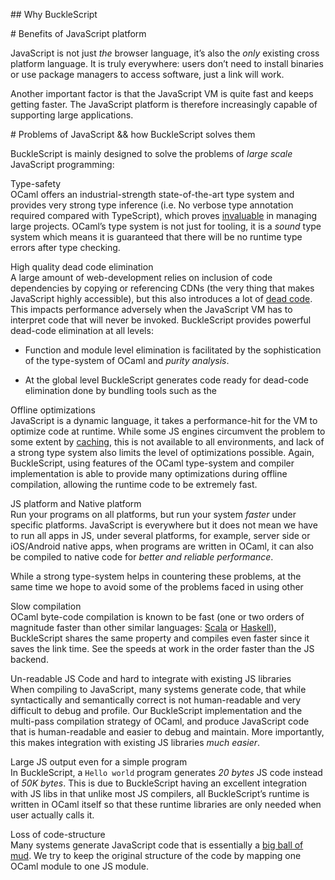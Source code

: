 \#\# Why BuckleScript

\# Benefits of JavaScript platform

JavaScript is not just *the* browser language, it’s also the *only*
existing cross platform language. It is truly everywhere: users don’t
need to install binaries or use package managers to access software,
just a link will work.

Another important factor is that the JavaScript VM is quite fast and
keeps getting faster. The JavaScript platform is therefore increasingly
capable of supporting large applications.

\# Problems of JavaScript && how BuckleScript solves them

BuckleScript is mainly designed to solve the problems of *large scale*
JavaScript programming:

Type-safety  
OCaml offers an industrial-strength state-of-the-art type system and
provides very strong type inference (i.e. No verbose type annotation
required compared with TypeScript), which proves
[invaluable](http://programmers.stackexchange.com/questions/215482/what-are-the-safety-benefits-of-a-type-system)
in managing large projects. OCaml’s type system is not just for tooling,
it is a *sound* type system which means it is guaranteed that there will
be no runtime type errors after type checking.

High quality dead code elimination  
A large amount of web-development relies on inclusion of code
dependencies by copying or referencing CDNs (the very thing that makes
JavaScript highly accessible), but this also introduces a lot of [dead
code](https://en.wikipedia.org/wiki/Dead_code). This impacts performance
adversely when the JavaScript VM has to interpret code that will never
be invoked. BuckleScript provides powerful dead-code elimination at all
levels:

-   Function and module level elimination is facilitated by the
    sophistication of the type-system of OCaml and *purity analysis*.

-   At the global level BuckleScript generates code ready for dead-code
    elimination done by bundling tools such as the

Offline optimizations  
JavaScript is a dynamic language, it takes a performance-hit for the VM
to optimize code at runtime. While some JS engines circumvent the
problem to some extent by
[caching](http://v8project.blogspot.com/2015/07/code-caching.html), this
is not available to all environments, and lack of a strong type system
also limits the level of optimizations possible. Again, BuckleScript,
using features of the OCaml type-system and compiler implementation is
able to provide many optimizations during offline compilation, allowing
the runtime code to be extremely fast.

JS platform and Native platform  
Run your programs on all platforms, but run your system *faster* under
specific platforms. JavaScript is everywhere but it does not mean we
have to run all apps in JS, under several platforms, for example, server
side or iOS/Android native apps, when programs are written in OCaml, it
can also be compiled to native code for *better and reliable
performance*.

While a strong type-system helps in countering these problems, at the
same time we hope to avoid some of the problems faced in using other

Slow compilation  
OCaml byte-code compilation is known to be fast (one or two orders of
magnitude faster than other similar languages:
[Scala](http://www.scala-lang.org/) or
[Haskell](https://www.haskell.org/)), BuckleScript shares the same
property and compiles even faster since it saves the link time. See the
speeds at work in the order faster than the JS backend.

Un-readable JS Code and hard to integrate with existing JS libraries  
When compiling to JavaScript, many systems generate code, that while
syntactically and semantically correct is not human-readable and very
difficult to debug and profile. Our BuckleScript implementation and the
multi-pass compilation strategy of OCaml, and produce JavaScript code
that is human-readable and easier to debug and maintain. More
importantly, this makes integration with existing JS libraries *much
easier*.

Large JS output even for a simple program  
In BuckleScript, a `Hello world` program generates *20 bytes* JS code
instead of *50K bytes*. This is due to BuckleScript having an excellent
integration with JS libs in that unlike most JS compilers, all
BuckleScript’s runtime is written in OCaml itself so that these runtime
libraries are only needed when user actually calls it.

Loss of code-structure  
Many systems generate JavaScript code that is essentially a [big ball of
mud](https://en.wikipedia.org/wiki/Big_ball_of_mud). We try to keep the
original structure of the code by mapping one OCaml module to one JS
module.
